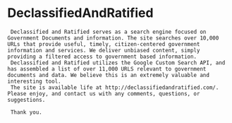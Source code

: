 # DeclassifiedAndRatified
     Declassified and Ratified serves as a search engine focused on Government Documents and information. The site searches over 10,000 URLs that provide useful, timely, citizen-centered government information and services. We deliver unbiased content, simply providing a filtered access to government based information.
     Declassified and Ratified utilizes the Google Custom Search API, and has assembled a list of over 11,000 URLS relevant to government documents and data. We believe this is an extremely valuable and interesting tool. 
     The site is available life at http://declassifiedandratified.com/. Please enjoy, and contact us with any comments, questions, or suggestions.
     
     Thank you.
